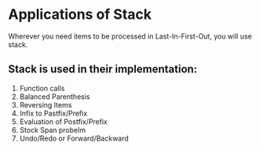 # Applications of Stack

Wherever you need items to be processed in Last-In-First-Out, you will use stack.

## Stack is used in their implementation: 
1. Function calls
2. Balanced Parenthesis 
3. Reversing Items
4. Infix to Pastfix/Prefix 
5. Evaluation of Postfix/Prefix 
6. Stock Span probelm
7. Undo/Redo or Forward/Backward